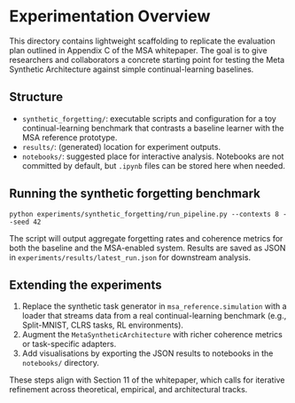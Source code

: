 # Experimentation Overview

This directory contains lightweight scaffolding to replicate the evaluation
plan outlined in Appendix C of the MSA whitepaper.  The goal is to give
researchers and collaborators a concrete starting point for testing the
Meta Synthetic Architecture against simple continual-learning baselines.

## Structure

- `synthetic_forgetting/`: executable scripts and configuration for a toy
  continual-learning benchmark that contrasts a baseline learner with the
  MSA reference prototype.
- `results/`: (generated) location for experiment outputs.
- `notebooks/`: suggested place for interactive analysis.  Notebooks are not
  committed by default, but `.ipynb` files can be stored here when needed.

## Running the synthetic forgetting benchmark

```
python experiments/synthetic_forgetting/run_pipeline.py --contexts 8 --seed 42
```

The script will output aggregate forgetting rates and coherence metrics for
both the baseline and the MSA-enabled system.  Results are saved as JSON in
`experiments/results/latest_run.json` for downstream analysis.

## Extending the experiments

1. Replace the synthetic task generator in `msa_reference.simulation` with a
   loader that streams data from a real continual-learning benchmark (e.g.,
   Split-MNIST, CLRS tasks, RL environments).
2. Augment the `MetaSyntheticArchitecture` with richer coherence metrics or
   task-specific adapters.
3. Add visualisations by exporting the JSON results to notebooks in the
   `notebooks/` directory.

These steps align with Section 11 of the whitepaper, which calls for
iterative refinement across theoretical, empirical, and architectural tracks.
